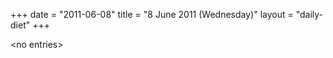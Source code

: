 +++
date = "2011-06-08"
title = "8 June 2011 (Wednesday)"
layout = "daily-diet"
+++


\<no entries\>
